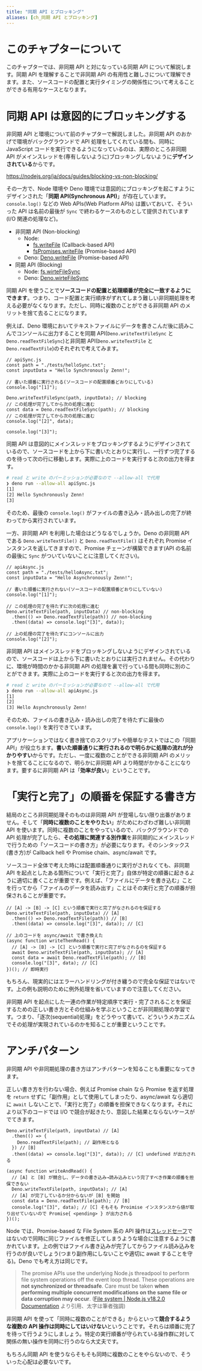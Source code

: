 ```yaml
---
title: "同期 API とブロッキング"
aliases: [ch_同期 API とブロッキング]
---
```


# このチャプターについて

このチャプターでは、非同期 API と対になっている同期 API について解説します。同期 API を理解することで非同期 API の有用性と難しさについて理解できます。また、ソースコードの配置と実行タイミングの関係性について考えることができる有用なケースとなります。

# 同期 API は意図的にブロッキングする

非同期 API と環境について前のチャプターで解説しました。非同期 API のおかげで環境がバックグラウンドで API 処理をしてくれている間も、同時に JavaScript コードを実行できるようになっているのは、実際のところ非同期 API がメインスレッドを(専有しないように)ブロッキングしないように**デザインされている**からです。

https://nodejs.org/ja/docs/guides/blocking-vs-non-blocking/

その一方で、Node 環境や Deno 環境では意図的にブロッキングを起こすようにデザインされた「**同期 API(Synchronous API)**」が存在しています。`console.log()` などの Web APIs(Web Platform APIs) は置いておいて、そういった API は名前の最後が `Sync` で終わるケースのものとして提供されています(I/O 関連の処理など)。

- 非同期 API (Non-blocking)
  - Node:
    - [fs.writeFile](https://nodejs.org/dist/v18.2.0/docs/api/fs.html#fswritefilefile-data-options-callback) (Callback-based API)
    - [fsPromises.writeFile](https://nodejs.org/dist/v18.2.0/docs/api/fs.html#fspromiseswritefilefile-data-options) (Promise-based API)
  - Deno: [Deno.writeFile](https://doc.deno.land/deno/stable/~/Deno.writeFile) (Promise-based API)
- 同期 API (Blocking) 
  - Node: [fs.wirteFileSync](https://nodejs.org/dist/v18.2.0/docs/api/fs.html#fswritefilesyncfile-data-options)
  - Deno: [Deno.wirteFileSync](https://doc.deno.land/deno/stable/~/Deno.writeFileSync)

同期 API を使うことで**ソースコードの配置と処理順番が完全に一致するようにできます**。つまり、コード配置と実行順序がずれてしまう難しい非同期処理を考える必要がなくなります。ただし、同時に複数のことができる非同期 API のメリットを捨て去ることになります。

例えば、Deno 環境においてテキストファイルにデータを書きこんだ後に読みこんでコンソールに出力することを同期 API(`Deno.writeTextFileSync` と `Deno.readTextFileSync`)と非同期 API(`Deno.writeTextFile` と `Deno.readTextFile`)のそれぞれで考えてみます。

```js:apiSync.js(同期APIを利用したコード)
// apiSync.js
const path = "./tests/helloSync.txt";
const inputData = "Hello Synchronously Zenn!";

// 書いた順番に実行される(ソースコードの配置順番どおりにしている)
console.log("[1]");

Deno.writeTextFileSync(path, inputData); // blocking
// この処理が完了してから次の処理に進む
const data = Deno.readTextFileSync(path); // blocking
// この処理が完了してから次の処理に進む
console.log("[2]", data);

console.log("[3]");
```

同期 API は意図的にメインスレッドをブロッキングするようにデザインされているので、ソースコードを上から下に書いたとおりに実行し、一行ずつ完了するのを待って次の行に移動します。実際に上のコードを実行すると次の出力を得ます。

```sh
# read と write のパーミッションが必要なので --allow-all で代用
❯ deno run --allow-all apiSync.js
[1]
[2] Hello Synchronously Zenn!
[3]
```

そのため、最後の `console.log()` がファイルの書き込み・読み出しの完了が終わってから実行されています。

一方、非同期 API を利用した場合はどうなるでしょうか。Deno の非同期 API である `Deno.writeTextFile()` と `Deno.readTextFile()` はそれぞれ Promise インスタンスを返してきますので、Promise チェーンが構築できます(API の名前の最後に `Sync` がついていないことに注意してください)。

```js:apiAsync.js(非同期APIを利用したコード)
// apiAsync.js
const path = "./tests/helloAsync.txt";
const inputData = "Hello Asynchronously Zenn!";

// 書いた順番に実行されない(ソースコードの配置順番どおりにしていない)
console.log("[1]");

// この処理の完了を待たずに次の処理に進む
Deno.writeTextFile(path, inputData) // non-blocking
  .then(() => Deno.readTextFile(path)) // non-blocking
  .then((data) => console.log("[3]", data));

// 上の処理の完了を待たずにコンソールに出力
console.log("[2]");
```

非同期 API はメインスレッドをブロッキングしないようにデザインされているので、ソースコードは上から下に書いたとおりには実行されません。その代わりに、環境が時間のかかる非同期 API の処理を裏で行っている間も同時に別のことができます。実際に上のコードを実行すると次の出力を得ます。

```sh
# read と write のパーミッションが必要なので --allow-all で代用
❯ deno run --allow-all apiAsync.js
[1]
[2]
[3] Hello Asynchronously Zenn!
```

そのため、ファイルの書き込み・読み出しの完了を待たずに最後の `console.log()` を実行できています。

アプリケーションではなく書き捨てのスクリプトや簡単なテストではこの「同期 API」が役立ちます。**書いた順番通りに実行されるので明らかに処理の流れが分かりやすい**からです。ただし、一度に複数のことができる非同期 API のメリットを捨てることになるので、明らかに非同期 API より時間がかかることになります。要するに非同期 API は「**効率が良い**」ということです。

# 「実行と完了」の順番を保証する書き方

結局のところ非同期処理そのものは非同期 API が登場しない限り出番がありません。そして「**同時に複数のことをやりたい**」がためにわざわざ難しい非同期 API を使います。同時に複数のことをやっているので、バックグラウンドでの API 処理が完了したら、**その処理に関連する別作業**を非同期的にメインスレッドで行うための「ソースコードの書き方」が必要になります。そのシンタックス(書き方)が Callback hell や Promise chain、async/await です。

ソースコード全体で考えた時には配置順番通りに実行がされなくても、非同期 API を起点としたある箇所について「実行と完了」自体が特定の順番に起きるように適切に書くことが重要です。例えば、「ファイルにデータを書き込む」ことを行ってから「ファイルのデータを読み出す」ことはその実行と完了の順番が担保されることが重要です。

```js:Promise chain
// [A] -> [B] -> [C] という順番で実行と完了がなされるのを保証する
Deno.writeTextFile(path, inputData) // [A]
  .then(() => Deno.readTextFile(path)) // [B]
  .then((data) => console.log("[3]", data)); // [C]
```

```js:async/await
// 上のコードを async/await で書き換えた
(async function writeThenRead() {
  // [A] -> [B] -> [C] という順番で実行と完了がなされるのを保証する
  await Deno.writeTextFile(path, inputData); // [A]
  const data = await Deno.readTextFile(path); // [B]
  console.log("[3]", data); // [C]
})(); // 即時実行
```

もちろん、現実的にはエラーハンドリングが付き纏うので完全な保証ではないです。上の例も説明のために例外処理を省いていますので注意してください。

非同期 API を起点にした一連の作業が特定順序で実行・完了されることを保証するための正しい書き方とその仕組みを学ぶということが非同期処理の学習です。つまり、「逐次(sequential)処理」をどうやって書いて、どういうメカニズムでその処理が実現されているのかを知ることが重要ということです。

# アンチパターン

非同期 API や非同期処理の書き方はアンチパターンを知ることも重要になってきます。

正しい書き方を行わない場合、例えば Promise chain なら Promise を返す処理を `return` せずに「副作用」として使用してしまったり、async/await なら適切に `await` しないことで、「実行と完了」の順番を担保できなくなります。それにより以下のコードでは I/O で競合が起きたり、意図した結果とならないケースがでてきます。

```js:副作用にしてしまったアンチパターン
Deno.writeTextFile(path, inputData) // [A]
  .then(() => {
    Deno.readTextFile(path); // 副作用となる
  }) // [B]
  .then((data) => console.log("[3]", data)); // [C] undefined が出力される
```

```js:適切にawaitしないアンチパターン
(async function writeAndRead() {
  // [A] と [B] が競合し、データの書き込み→読み込みという完了すべき作業の順番を担保できない
  Deno.writeTextFile(path, inputData); // [A]
  // [A] が完了しているか分からないが [B] を開始
  const data = Deno.readTextFile(path); // [B]
  console.log("[3]", data); // [C] そもそも Proimise インスタンスから値が取り出せていないので Promise{ <pending> } が出力される
})();
```

Node では、Promise-based な File System 系の API 操作は[スレッドセーフ](https://ja.wikipedia.org/wiki/%E3%82%B9%E3%83%AC%E3%83%83%E3%83%89%E3%82%BB%E3%83%BC%E3%83%95)ではないので同時に同じファイルを修正してしまうような場合に注意するように書かれています。上の例ではファイル書き込みが完了してからファイル読み込みを行うのが良いでしょう(つまり副作用にしないことや適切に await することを守る)。Deno でも考え方は同じです。

> The promise APIs use the underlying Node.js threadpool to perform file system operations off the event loop thread. These operations are **not synchronized or threadsafe**. Care must be taken **when performing multiple concurrent modifications on the same file or data corruption may occur**.
> ([File system | Node.js v18.2.0 Documentation](https://nodejs.org/dist/v18.2.0/docs/api/fs.html#promises-api) より引用、太字は筆者強調)

非同期 API を使って「同時に複数のことができる」からといって**競合するような複数の API 操作は同時にしてはいけない**ということです。それらは順番に完了を待って行うようにしましょう。特定の実行順番が守られている操作群に対して関係の無い操作を同時に行うのなら大丈夫です。

もちろん同期 API を使うならそもそも同時に複数のことをやらないので、そういった心配は必要ないです。

